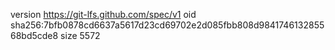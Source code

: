 version https://git-lfs.github.com/spec/v1
oid sha256:7bfb0878cd6637a5617d23cd69702e2d085fbb808d984174613285568bd5cde8
size 5572
